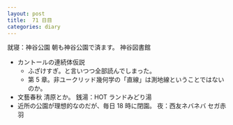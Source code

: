 ```yaml
---
layout: post
title:  71 日目
categories: diary
---
```


就寝：神谷公園
朝も神谷公園で済ます。
神谷図書館
* カントールの連続体仮説
  * ふざけすぎ。と言いつつ全部読んでしまった。
  * 第 5 章。非ユークリッド幾何学の「直線」は測地線ということではないのか。
* 文藝春秋
  清原とか。
銭湯：HOT ランドみどり湯
* 近所の公園が理想的なのだが、毎日 18 時に閉園。
夜：西友ネバネバ
セガ赤羽
